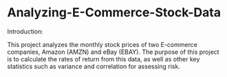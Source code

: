 # Analyzing-E-Commerce-Stock-Data

Introduction:

This project analyzes the monthly stock prices of two E-commerce companies, Amazon (AMZN) and eBay (EBAY). The purpose of this project is to calculate the rates of return from this data, as well as other key statistics such as variance and correlation for assessing risk.


